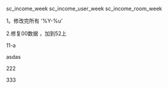 sc_income_week
sc_income_user_week
sc_income_room_week


1。修改完所有   '%Y-%u'

2.修复00数据 ，加到52上



11-a 

asdas


222


333